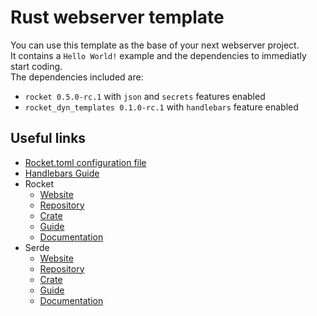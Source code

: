 # Rust webserver template
You can use this template as the base of your next webserver project.  
It contains a `Hello World!` example and the dependencies to immediatly start coding.  
The dependencies included are:
- `rocket 0.5.0-rc.1` with `json` and `secrets` features enabled
- `rocket_dyn_templates 0.1.0-rc.1` with `handlebars` feature enabled

## Useful links
- [Rocket.toml configuration file](https://rocket.rs/v0.5-rc/guide/configuration/#rockettoml)
- [Handlebars Guide](https://handlebarsjs.com/guide/)
- Rocket
  - [Website](https://rocket.rs/)
  - [Repository](https://github.com/SergioBenitez/Rocket)
  - [Crate](https://crates.io/crates/rocket)
  - [Guide](https://rocket.rs/v0.5-rc/guide/)
  - [Documentation](https://api.rocket.rs/v0.5-rc/rocket/)
- Serde
  - [Website](https://serde.rs/)
  - [Repository](https://github.com/serde-rs/serde)
  - [Crate](https://crates.io/crates/serde)
  - [Guide](https://serde.rs/)
  - [Documentation](https://docs.serde.rs/serde/)
